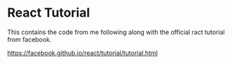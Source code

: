 React Tutorial
==============

This contains the code from me following along with the
official ract tutorial from facebook.

https://facebook.github.io/react/tutorial/tutorial.html


